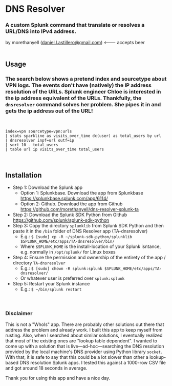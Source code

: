 # DNS Resolver
### A custom Splunk command that translate or resolves a URL/DNS into IPv4 address.
by morethanyell (daniel.l.astillero@gmail.com) <--- accepts beer
\
&nbsp;
## Usage
### The search below shows a pretend index and sourcetype about VPN logs. The events don't have (natively) the IP address resolution of the URLs. Splunk engineer Chloe is interested in the ip address equivalent of the URLs. Thankfully, the `dnsresolver` command solves her problem. She pipes it in and gets the ip address out of the URL!
&nbsp;
```
index=vpn sourcetype=vpn:urls
| stats sparkline as visits_over_time dc(user) as total_users by url
| dnsresolver inpf=url outf=ip
| sort 10 - total_users
| table url ip visits_over_time total_users
```
&nbsp;
## Installation
- Step 1: Download the Splunk app
    - Option 1: Splunkbase. Download the app from Splunkbase https://splunkbase.splunk.com/app/6114/
    - Option 2: Github. Download the app from Github https://github.com/morethanyell/dns-resolver-splunk-ta
- Step 2: Download the Splunk SDK Python from Github https://github.com/splunk/splunk-sdk-python
- Step 3: Copy the directory `splunklib` from Splunk SDK Python and then paste it in the `/bin` folder of DNS Resolver app (TA-dnsresolver)
    - E.g.: `$ [sudo] cp -R ~/splunk-sdk-python/splunklib $SPLUNK_HOME/etc/apps/TA-dnsresolver/bin/`
    - Where `$SPLUNK_HOME` is the install-location of your Splunk isntance, e.g. normally in `/opt/splunk/` for Linux boxes
- Step 4: Ensure the permission and ownership of the entirety of the app / directory `TA-dnsresolver`
    - E.g.: `$ [sudo] chown -R splunk:splunk $SPLUNK_HOME/etc/apps/TA-dnsresolver/`
    - Or whatever user is preferred over `splunk:splunk`
- Step 5: Restart your Splunk instance
    - E.g.: `$ ~/bin/splunk restart`
\
&nbsp;
\
&nbsp;
### Disclaimer
This is not a "WhoIs" app. There are probably other solutions out there that address the problem and already work. I built this app to keep myself from rusting. Also, when I searched about similar solutions, I eventually realized that most of the existing ones are "lookup table dependent". I wanted to come up with a solution that is live—ad-hoc—searching the DNS resolution provided by the local machine's DNS provider using Python library `socket`. With that, it is safe to say that this could be a lot slower than other a lookup-based DNS resolution Splunk apps. I tested this against a 1000-row CSV file and got around 18 seconds in average.

Thank you for using this app and have a nice day.